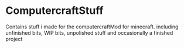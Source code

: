 # ComputercraftStuff
Contains stuff i made for the computercraftMod for minecraft. including unfinished bits, WIP bits, unpolished stuff and occasionally a finished project
